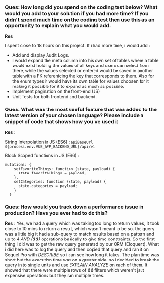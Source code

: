 ### Ques: How long did you spend on the coding test below? What would you add to your solution if you had more time? If you didn't spend much time on the coding test then use this as an opportunity to explain what you would add.

__Res__

I spent close to 18 hours on this project.
If i had more time, i would add :

- Add and display Audit Logs.
- I would expand the meta column into his own set of tables where a table would exist holding the values of all keys and users can select from there, while the values selected or entered would be saved in another table with a FK referenicing the key that corresponds to them. Also for the enum types it would have its own table for values choosen for it making it possible for it to expand as much as possible.
- Implement pagination on the front-end (JS)
- Unit Tests for both frontend and backend.

### Ques: What was the most useful feature that was added to the latest version of your chosen language? Please include a snippet of code that shows how you've used it

__Res__ :

String Interpolation in JS (ES6) : `apiBaseUrl: ${process.env.VUE_APP_BACKEND_URL}/api/v1`

Block Scoped functions in JS (ES6) :
```
mutations: {
    setFavoriteThings: function (state, payload) {
      state.favoriteThings = payload;
    },
    setCategories: function (state, payload) {
      state.categories = payload;
    }
  }
```

### Ques: How would you track down a performance issue in production? Have you ever had to do this?

__Res__ : 
Yes, we had a query which was taking too long to return values, it took close to 10 mins to return a result, which wasn't meant to be so. the query was a little big it had a sub-query to match results based on a pattern and up to 4 *AND (&&)* operations basically to give time constraints. So the first thing i did was to get the raw query generated by our ORM (Eloquent). What i did here was to log the query and then copied that query and ran it on Sequel Pro with *DESCRIBE* so i can see how long it takes. The plan time was short but the execution time was on a greater side. so i decided to break the query in to single units and use *EXPLAIN ANALYZE* on each of them. It showed that there were multiple rows of *&&* filters which weren't jsut expensive operations but they ran multiple times.
